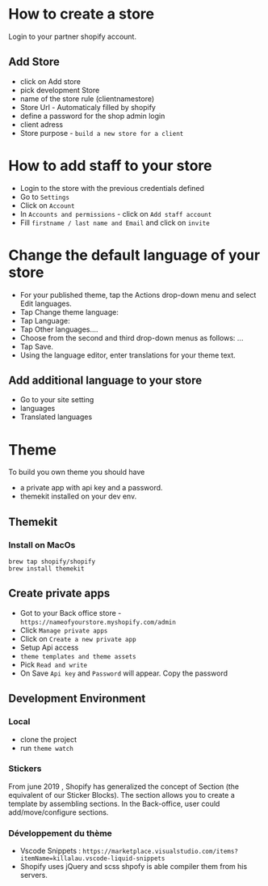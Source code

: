# How to create a store

 Login to your partner shopify account.

## Add Store

* click on Add store
* pick development Store
* name of the store rule (clientnamestore)
* Store Url - Automaticaly filled by shopify
* define a password for the shop admin login
* client adress
* Store purpose - `build a new store for a client`

# How to add staff to your store

* Login to the store with the previous credentials defined
* Go to `Settings`
* Click on `Account`
* In `Accounts and permissions` - click on `Add staff account`
* Fill `firstname / last name and Email` and click on `invite`

# Change the default language of your store

* For your published theme, tap the Actions drop-down menu and select Edit languages.
* Tap Change theme language:
* Tap Language:
* Tap Other languages....
* Choose from the second and third drop-down menus as follows: ...
* Tap Save.
* Using the language editor, enter translations for your theme text.

## Add additional language to your store

* Go to your site setting
* languages
* Translated languages

# Theme

To build you own theme you should have
* a private app with api key and a password.
* themekit installed on your dev env.

## Themekit

### Install on MacOs
```
brew tap shopify/shopify
brew install themekit
```

## Create private apps

* Got to your Back office store - `https://nameofyourstore.myshopify.com/admin`
* Click `Manage private apps`
* Click on `Create a new private app`
* Setup Api access
*  `theme templates and theme assets`
* Pick `Read and write`
* On Save `Api key` and `Password` will appear. Copy the password


## Development Environment

### Local
* clone the project
* run `theme watch`


### Stickers
From june 2019 , Shopify has generalized the concept of Section (the equivalent of our Sticker Blocks). The section allows you to create a template by assembling sections.
In the Back-office, user could add/move/configure sections.

### Développement du thème
- Vscode Snippets : `https://marketplace.visualstudio.com/items?itemName=killalau.vscode-liquid-snippets`
- Shopify uses jQuery and scss shpofy is able compiler them from his servers.

